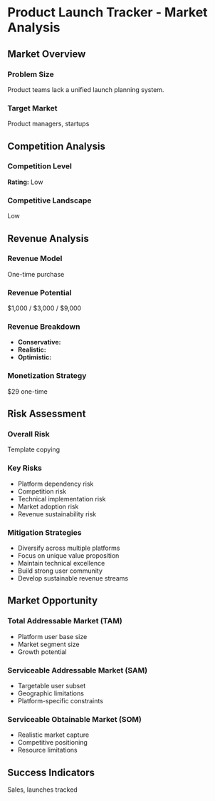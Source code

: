 # Product Launch Tracker - Market Analysis

## Market Overview

### Problem Size
Product teams lack a unified launch planning system.

### Target Market
Product managers, startups

## Competition Analysis

### Competition Level
**Rating:** Low

### Competitive Landscape
Low

## Revenue Analysis

### Revenue Model
One-time purchase

### Revenue Potential
$1,000 / $3,000 / $9,000

### Revenue Breakdown
- **Conservative:** 
- **Realistic:** 
- **Optimistic:** 

### Monetization Strategy
$29 one-time

## Risk Assessment

### Overall Risk
Template copying

### Key Risks
- Platform dependency risk
- Competition risk
- Technical implementation risk
- Market adoption risk
- Revenue sustainability risk

### Mitigation Strategies
- Diversify across multiple platforms
- Focus on unique value proposition
- Maintain technical excellence
- Build strong user community
- Develop sustainable revenue streams

## Market Opportunity

### Total Addressable Market (TAM)
- Platform user base size
- Market segment size
- Growth potential

### Serviceable Addressable Market (SAM)
- Targetable user subset
- Geographic limitations
- Platform-specific constraints

### Serviceable Obtainable Market (SOM)
- Realistic market capture
- Competitive positioning
- Resource limitations

## Success Indicators
Sales, launches tracked
